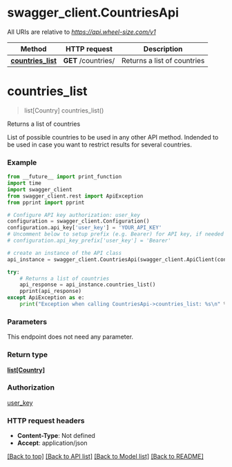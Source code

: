 # swagger_client.CountriesApi

All URIs are relative to *https://api.wheel-size.com/v1*

Method | HTTP request | Description
------------- | ------------- | -------------
[**countries_list**](CountriesApi.md#countries_list) | **GET** /countries/ | Returns a list of countries


# **countries_list**
> list[Country] countries_list()

Returns a list of countries

List of possible countries to be used in any other API method. Indended to be used in case you want to restrict results for several countries.

### Example
```python
from __future__ import print_function
import time
import swagger_client
from swagger_client.rest import ApiException
from pprint import pprint

# Configure API key authorization: user_key
configuration = swagger_client.Configuration()
configuration.api_key['user_key'] = 'YOUR_API_KEY'
# Uncomment below to setup prefix (e.g. Bearer) for API key, if needed
# configuration.api_key_prefix['user_key'] = 'Bearer'

# create an instance of the API class
api_instance = swagger_client.CountriesApi(swagger_client.ApiClient(configuration))

try:
    # Returns a list of countries
    api_response = api_instance.countries_list()
    pprint(api_response)
except ApiException as e:
    print("Exception when calling CountriesApi->countries_list: %s\n" % e)
```

### Parameters
This endpoint does not need any parameter.

### Return type

[**list[Country]**](Country.md)

### Authorization

[user_key](../README.md#user_key)

### HTTP request headers

 - **Content-Type**: Not defined
 - **Accept**: application/json

[[Back to top]](#) [[Back to API list]](../README.md#documentation-for-api-endpoints) [[Back to Model list]](../README.md#documentation-for-models) [[Back to README]](../README.md)


